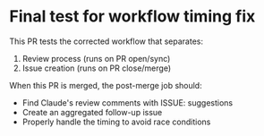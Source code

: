# Final test for workflow timing fix

This PR tests the corrected workflow that separates:
1. Review process (runs on PR open/sync)
2. Issue creation (runs on PR close/merge)

When this PR is merged, the post-merge job should:
- Find Claude's review comments with ISSUE: suggestions
- Create an aggregated follow-up issue
- Properly handle the timing to avoid race conditions

